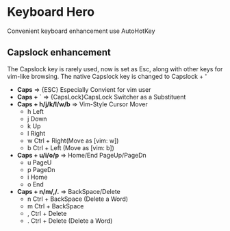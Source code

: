# Keyboard Hero

Convenient keyboard enhancement use AutoHotKey

## Capslock enhancement
The Capslock key is rarely used, now is set as Esc, along with other keys for vim-like browsing.
The native Capslock key is changed to Capslock + '

- **Caps** => {ESC} Especially Convient for vim user 
- **Caps + `** => {CapsLock}CapsLock Switcher as a Substituent
- **Caps + h/j/k/l/w/b** => Vim-Style Cursor Mover
    - h Left
    - j Down
    - k Up
    - l Right
    - w Ctrl + Right(Move as [vim: w])
    - b Ctrl + Left (Move as [vim: b])
- **Caps + u/i/o/p** => Home/End PageUp/PageDn
    - u PageU
    - p PageDn
    - i Home
    - o End
- **Caps + n/m/,/.** => BackSpace/Delete
    - n Ctrl + BackSpace (Delete a Word)
    - m Ctrl + BackSpace
    - , Ctrl + Delete
    - . Ctrl + Delete (Delete a Word)
